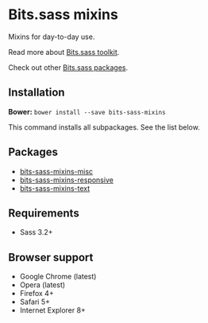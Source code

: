 # Bits.sass mixins

Mixins for day-to-day use.

Read more about [Bits.sass toolkit](https://github.com/bits-sass/bits.sass).

Check out other [Bits.sass packages](https://github.com/bits-sass).

## Installation

__Bower:__ `bower install --save bits-sass-mixins`

This command installs all subpackages. See the list below.

## Packages

* [bits-sass-mixins-misc](https://github.com/bits-sass/mixins-misc)
* [bits-sass-mixins-responsive](https://github.com/bits-sass/mixins-responsive)
* [bits-sass-mixins-text](https://github.com/bits-sass/mixins-text)

## Requirements

* Sass 3.2+

## Browser support

* Google Chrome (latest)
* Opera (latest)
* Firefox 4+
* Safari 5+
* Internet Explorer 8+
